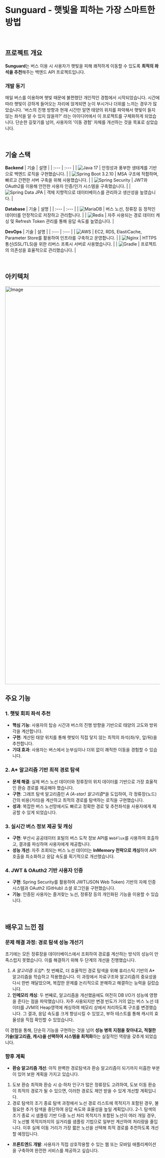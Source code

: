 # Sunguard - 햇빛을 피하는 가장 스마트한 방법

<br>

## 프로젝트 개요

**Sunguard**는 버스 이용 시 사용자가 햇빛을 피해 쾌적하게 이동할 수 있도록 **최적의 좌석을 추천**해주는 백엔드 API 프로젝트입니다.

### 개발 동기
매일 버스를 이용하며 햇빛 때문에 불편했던 개인적인 경험에서 시작되었습니다. 시간에 따라 햇빛이 강하게 들어오는 자리에 앉게되면 눈이 부시거나 더위를 느끼는 경우가 많았습니다. '버스의 진행 방향과 현재 시간만 알면 태양의 위치를 파악해서 햇빛이 들지 않는 좌석을 알 수 있지 않을까?' 라는 아이디어에서 이 프로젝트를 구체화하게 되었습니다. 단순한 길찾기를 넘어, 사용자의 '이동 경험' 자체를 개선하는 것을 목표로 삼았습니다.

<br>

## 기술 스택

**Backend**
| 기술 | 설명 |
| :--- | :--- |
| ![Java 17](https://img.shields.io/badge/Java%2017-007396?style=flat-square&logo=java&logoColor=white) | 안정성과 풍부한 생태계를 기반으로 백엔드 로직을 구현했습니다. |
| ![Spring Boot 3.2.10](https://img.shields.io/badge/Spring%20Boot-6DB33F?style=flat-square&logo=spring-boot&logoColor=white) | MSA 구조에 적합하며, 빠르고 간편한 서버 구축을 위해 사용했습니다. |
| ![Spring Security](https://img.shields.io/badge/Spring%20Security-6DB33F?style=flat-square&logo=spring-security&logoColor=white) | JWT와 OAuth2를 이용해 안전한 사용자 인증/인가 시스템을 구축했습니다. |
| ![Spring Data JPA](https://img.shields.io/badge/Spring%20Data%20JPA-6DB33F?style=flat-square&logo=spring&logoColor=white) | 객체 지향적으로 데이터베이스를 관리하고 생산성을 높였습니다. |

**Database**
| 기술 | 설명 |
| :--- | :--- |
| ![MariaDB](https://img.shields.io/badge/MariaDB-003545?style=flat-square&logo=mariadb&logoColor=white) | 버스 노선, 정류장 등 정적인 데이터를 안정적으로 저장하고 관리합니다. |
| ![Redis](https://img.shields.io/badge/Redis-DC382D?style=flat-square&logo=redis&logoColor=white) | 자주 사용되는 경로 데이터 캐싱 및 Refresh Token 관리를 통해 응답 속도를 높였습니다. |

**DevOps**
| 기술 | 설명 |
| :--- | :--- |
| ![AWS](https://img.shields.io/badge/AWS-232F3E?style=flat-square&logo=amazon-aws&logoColor=white) | EC2, RDS, ElastiCache, Parameter Store를 활용하여 인프라를 구축하고 운영합니다. |
| ![Nginx](https://img.shields.io/badge/nginx-%23009639.svg?style=flat-square&logo=nginx&logoColor=white) | HTTPS 통신(SSL/TLS)을 위한 리버스 프록시 서버로 사용했습니다. |
| ![Gradle](https://img.shields.io/badge/Gradle-02303A?style=flat-square&logo=gradle&logoColor=white) | 프로젝트의 의존성을 효율적으로 관리했습니다. |

<br>

## 아키텍처

<img width="2551" height="1294" alt="Image" src="https://github.com/user-attachments/assets/7fad55ad-e770-41e5-a7e1-f318ab7da3d0" />

<br>

## 주요 기능

### 1. 햇빛 회피 좌석 추천
- **핵심 기능**: 사용자의 탑승 시간과 버스의 진행 방향을 기반으로 태양의 고도와 방위각을 계산합니다.
- **구현**: 계산된 태양 위치를 통해 햇빛이 직접 닿지 않는 최적의 좌석(좌/우, 앞/뒤)을 추천합니다.
- **기대 효과**: 사용자는 버스에서 눈부심이나 더위 없이 쾌적한 이동을 경험할 수 있습니다.


### 2. A* 알고리즘 기반 최적 경로 탐색
- **문제 해결**: 실제 버스 노선 데이터와 정류장의 위치 데이터를 기반으로 가장 효율적인 환승 경로를 제공해야 했습니다.
- **구현**: 그래프 탐색 알고리즘인 **A* (A-star) 알고리즘**을 도입하여, 각 정류장(노드) 간의 비용(거리)을 계산하고 최적의 경로를 탐색하는 로직을 구현했습니다.
- **성과**: 복잡한 버스 노선망에서도 빠르고 정확한 경로 및 추천좌석을 사용자에게 제공할 수 있게 되었습니다.


### 3. 실시간 버스 정보 제공 및 캐싱
- **구현**: 부산시 공공데이터 포털의 버스 도착 정보 API를 `WebFlux`를 사용하여 호출하고, 결과를 파싱하여 사용자에게 제공합니다.
- **성능 개선**: 자주 조회되는 버스 노선 데이터는 **InMemory 전략으로 캐싱**하여 API 호출을 최소화하고 응답 속도를 획기적으로 개선했습니다.

### 4. JWT & OAuth2 기반 사용자 인증
- **구현**: Spring Security를 활용하여 JWT(JSON Web Token) 기반의 자체 인증 시스템과 OAuth2 (GitHub) 소셜 로그인을 구현했습니다.
- **기능**: 인증된 사용자는 즐겨찾는 노선, 정류장 등의 개인화된 기능을 이용할 수 있습니다.

<br>

## 배우고 느낀 점

### 문제 해결 과정: 경로 탐색 성능 개선기
초기에는 모든 정류장을 데이터베이스에서 조회하여 경로를 계산하는 방식의 성능이 만족스럽지 못했습니다. 이를 해결하기 위해 두 단계의 개선을 진행했습니다.

1.  **A* 알고리즘 도입**: 첫 번째로, 더 효율적인 경로 탐색을 위해 휴리스틱 기반의 A* 알고리즘을 학습하고 적용했습니다. 이 과정에서 자료구조와 알고리즘의 중요성을 다시 한번 깨달았으며, 복잡한 문제를 논리적으로 분해하고 해결하는 능력을 길렀습니다.
2.  **인메모리 캐싱**: 두 번째로, 알고리즘을 개선했음에도 여전히 DB I/O가 성능에 영향을 준다는 점을 파악했습니다. 자주 사용되지만 변경 빈도가 거의 없는 버스 노선 데이터를 JVM의 Heap영역에 캐싱하여 메모리 상에서 처리하도록 구조를 변경했습니다. 그 결과, 응답 속도를 크게 향상시킬 수 있었고, 부하 테스트를 통해 캐시의 효율성을 직접 확인할 수 있었습니다.

이 경험을 통해, 단순히 기능을 구현하는 것을 넘어 **성능 병목 지점을 찾아내고, 적절한 기술(알고리즘, 캐시)을 선택하여 시스템을 최적화**하는 실질적인 역량을 갖추게 되었습니다.

### 향후 계획
- **환승 알고리즘 개선**: 아직 완벽한 경로탐색과 환승 알고리즘이 되기까지 미흡한 부분이 있어 보완 계획을 가지고 있습니다.
1.  도보 환승 최적화
      환승 시 승·하차 인구가 많은 정류장도 고려하여, 
      도보 이동 환승이 최적의 경로가 될 수 있으면, 이러한 경로도 제안 받을 수 있게 개선할 계획입니다.
2. 경로 탐색의 조기 종료
      탐색 과정에서 노선 경로 리스트에 목적지가 포함된 경우,
      불필요한 추가 탐색을 중단하여 응답 속도와 효율성을 높일 계획입니다.
2-1. 탐색의 조기 종료 시 샘플링 기반 다중 노선 처리
      목적지가 포함된 노선이 여러 개일 경우,
      각 노선별 목적지까지의 실거리를 샘플링 기법으로 일부만 계산하여 처리량을 줄입니다.
      이후 실제 이동 거리가 가장 짧은 노선을 선택해 최적 경로를 추천하도록 개선할 예정입니다.
  
- **프론트엔드 개발**: 사용자가 직접 상호작용할 수 있는 웹 또는 모바일 애플리케이션을 구축하여 완전한 서비스를 제공하고 싶습니다.
